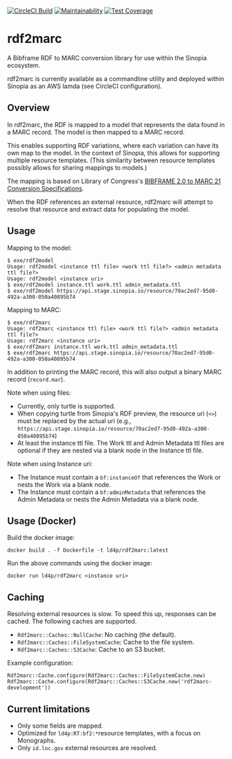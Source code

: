 [![CircleCI Build](https://circleci.com/gh/LD4P/rdf2marc/tree/main.svg?style=svg)](https://circleci.com/gh/LD4P/rdf2marc/tree/main)
[![Maintainability](https://api.codeclimate.com/v1/badges/ca0cdca6df5ec474e3f0/maintainability)](https://codeclimate.com/github/LD4P/rdf2marc/maintainability)
[![Test Coverage](https://api.codeclimate.com/v1/badges/ca0cdca6df5ec474e3f0/test_coverage)](https://codeclimate.com/github/LD4P/rdf2marc/test_coverage)

# rdf2marc
A Bibframe RDF to MARC conversion library for use within the Sinopia ecosystem.

rdf2marc is currently available as a commandline utility and deployed within Sinopia as an AWS lamda (see CircleCI configuration).

## Overview
In rdf2marc, the RDF is mapped to a model that represents the data found in a MARC record. The model is then mapped to a MARC record.

This enables supporting RDF variations, where each variation can have its own map to the model. In the context of Sinopia, this allows for supporting multiple resource templates. (This similarity between resource templates possibly allows for sharing mappings to models.)

The mapping is based on Library of Congress's [BIBFRAME 2.0 to MARC 21 Conversion Specifications](http://www.loc.gov/bibframe/bftm/).

When the RDF references an external resource, rdf2marc will attempt to resolve that resource and extract data for populating the model.

## Usage
Mapping to the model:
```
$ exe/rdf2model
Usage: rdf2model <instance ttl file> <work ttl file?> <admin metadata ttl file?>
Usage: rdf2model <instance uri>
$ exe/rdf2model instance.ttl work.ttl admin_metadata.ttl
$ exe/rdf2model https://api.stage.sinopia.io/resource/70ac2ed7-95d0-492a-a300-050a40895b74
```

Mapping to MARC:
```
$ exe/rdf2marc
Usage: rdf2marc <instance ttl file> <work ttl file?> <admin metadata ttl file?>
Usage: rdf2marc <instance uri>
$ exe/rdf2marc instance.ttl work.ttl admin_metadata.ttl
$ exe/rdf2marc https://api.stage.sinopia.io/resource/70ac2ed7-95d0-492a-a300-050a40895b74
```

In addition to printing the MARC record, this will also output a binary MARC record (`record.mar`).

Note when using files:
* Currently, only turtle is supported.
* When copying turtle from Sinopia's RDF preview, the resource uri (`<>`) must be replaced by the actual uri (e.g., `https://api.stage.sinopia.io/resource/70ac2ed7-95d0-492a-a300-050a40895b74`)
* At least the instance ttl file. The Work ttl and Admin Metadata ttl files are optional if they are nested via a blank node in the Instance ttl file.

Note when using Instance uri:
* The Instance must contain a `bf:instanceOf` that references the Work or nests the Work via a blank node.
* The Instance must contain a `bf:adminMetadata` that references the Admin Metadata or nests the Admin Metadata via a blank node.

## Usage (Docker)

Build the docker image:
```
docker build . -f Dockerfile -t ld4p/rdf2marc:latest
```

Run the above commands using the docker image:
```
docker run ld4p/rdf2marc <instance uri>
```

## Caching
Resolving external resources is slow. To speed this up, responses can be cached. The following caches are supported.
* `Rdf2marc::Caches::NullCache`: No caching (the default).
* `Rdf2marc::Caches::FileSystemCache`: Cache to the file system.
* `Rdf2marc::Caches::S3Cache`: Cache to an S3 bucket.

Example configuration:
```
Rdf2marc::Cache.configure(Rdf2marc::Caches::FileSystemCache.new)
Rdf2marc::Cache.configure(Rdf2marc::Caches::S3Cache.new('rdf2marc-development'))
```

## Current limitations
* Only some fields are mapped.
* Optimized for `ld4p:RT:bf2:*`resource templates, with a focus on Monographs.
* Only `id.loc.gov` external resources are resolved.
